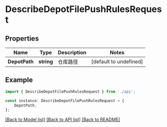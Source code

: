 # DescribeDepotFilePushRulesRequest


## Properties

Name | Type | Description | Notes
------------ | ------------- | ------------- | -------------
**DepotPath** | **string** | 仓库路径 | [default to undefined]

## Example

```typescript
import { DescribeDepotFilePushRulesRequest } from './api';

const instance: DescribeDepotFilePushRulesRequest = {
    DepotPath,
};
```

[[Back to Model list]](../README.md#documentation-for-models) [[Back to API list]](../README.md#documentation-for-api-endpoints) [[Back to README]](../README.md)
